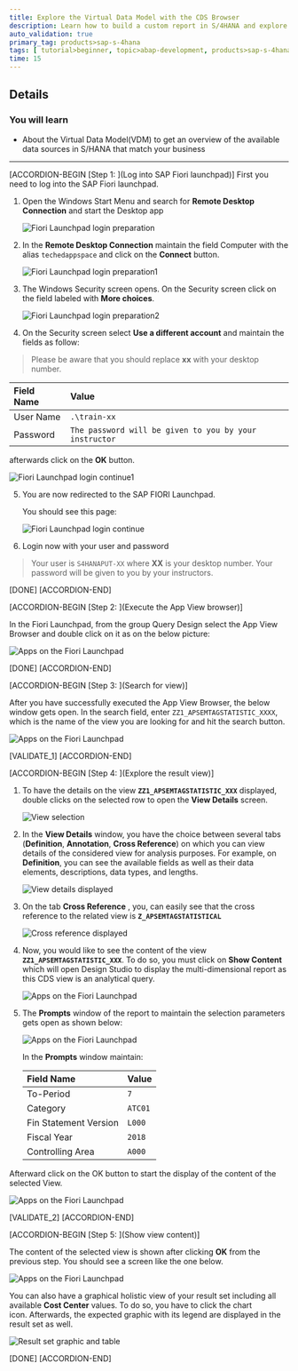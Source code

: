 ```yaml
---
title: Explore the Virtual Data Model with the CDS Browser
description: Learn how to build a custom report in S/4HANA and explore the different report types based on a simple finance scenario.
auto_validation: true
primary_tag: products>sap-s-4hana
tags: [ tutorial>beginner, topic>abap-development, products>sap-s-4hana ]
time: 15
---
```


## Details
### You will learn  
  - About the Virtual Data Model(VDM) to get an overview of the available data sources in S/HANA that match your business

---

[ACCORDION-BEGIN [Step 1: ](Log into SAP Fiori launchpad)]
First you need to log into the SAP Fiori launchpad.

1. Open the Windows Start Menu and search for **Remote Desktop Connection** and start the Desktop app

   ![Fiori Launchpad login preparation](kut_search_01_01_01.png)

2. In the **Remote Desktop Connection** maintain the field Computer with the alias `techedappspace` and click on the **Connect** button.

   ![Fiori Launchpad login preparation1](kut_search_01_01_02.png)

3. The Windows Security screen opens. On the Security screen click on the field labeled with **More choices**.

   ![Fiori Launchpad login preparation2](kut_search_01_01_03.png)


4. On the Security screen select **Use a different account** and maintain the fields as follow:

> Please be aware that you should replace **xx** with your desktop number.

|  Field Name                | Value
|  :-------------------------| :-------------
|  User Name                 | `.\train-xx`
|  Password                  | `The password will be given to you by your instructor`
afterwards click on the **OK** button.

   ![Fiori Launchpad login continue1 ](kut_search_01_01_04.png)  

5. You are now redirected to the SAP FIORI Launchpad.

   You should see this page:

   ![Fiori Launchpad login continue](kut_search_01_02.png)

6. Login now with your user and password

> Your user is `S4HANAPUT-XX` where **XX** is your desktop number. Your password will be given to you by your instructors.

[DONE]
[ACCORDION-END]


[ACCORDION-BEGIN [Step 2: ](Execute the App View browser)]

In the Fiori Launchpad, from the group Query Design select the App View Browser and double click on it as on the below picture:

![Apps on the Fiori Launchpad](kut_search_02.png)

[DONE]
[ACCORDION-END]

[ACCORDION-BEGIN [Step 3: ](Search for view)]

After you have successfully executed the App View Browser, the below window gets open. In the search field, enter `ZZ1_APSEMTAGSTATISTIC_XXXX`, which is the name of the view you are looking for and hit the search button.

![Apps on the Fiori Launchpad](kut_search_03.png)


[VALIDATE_1]
[ACCORDION-END]

[ACCORDION-BEGIN [Step 4: ](Explore the result view)]

1. To have the details on the view **`ZZ1_APSEMTAGSTATISTIC_XXX`** displayed, double clicks on the selected row to open the  **View Details**  screen.

    ![View selection](kut_search_09.png)

2. In the **View Details** window, you have the choice between several tabs (**Definition**, **Annotation**, **Cross Reference**) on which you can view details of the considered view for analysis purposes. For example, on **Definition**, you can see the available fields as well as their data elements, descriptions, data types, and lengths.

    ![View details displayed](kut_search_10.png)

3. On the tab **Cross Reference** , you, can easily see that the cross reference to the related view is **`Z_APSEMTAGSTATISTICAL`**

    ![Cross reference displayed](kut_search_11.png)

4. Now, you would like to see the content of the view **`ZZ1_APSEMTAGSTATISTIC_XXX`**. To do so, you must click on **Show Content** which will open Design Studio to display the multi-dimensional report as this CDS view is an analytical query.

    ![Apps on the Fiori Launchpad](kut_search_04.png)

5. The **Prompts** window of the report to maintain the selection parameters gets open as shown below:

    ![Apps on the Fiori Launchpad](kut_search_05.png)

    In the **Prompts** window maintain:

    |  Field Name                | Value
    |  :-------------------------| :-------------
    |  To-Period                 | `7`
    |  Category                  | `ATC01`
    |  Fin Statement Version     | `L000`
    |  Fiscal Year               | `2018`
    |  Controlling Area          | `A000`

Afterward click on the OK button to start the display of the content of the selected View.

![Apps on the Fiori Launchpad](kut_search_06.png)

[VALIDATE_2]
[ACCORDION-END]

[ACCORDION-BEGIN [Step 5: ](Show view content)]

The content of the selected view is shown after clicking **OK** from the previous step. You should see a screen like the one below.

![Apps on the Fiori Launchpad](kut_search_07.png)

You can also have a graphical holistic view of your result set including all available **Cost Center** values.
To do so, you have to click the chart icon. Afterwards, the expected graphic with its legend are displayed in the result set as well.

![Result set graphic and table](kut_search_13.png)

[DONE]
[ACCORDION-END]

